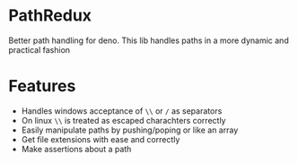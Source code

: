# PathRedux
Better path handling for deno. This lib handles paths in a more dynamic and practical fashion

# Features
* Handles windows acceptance of `\\` or `/` as separators
* On linux `\\` is treated as escaped charachters correctly
* Easily manipulate paths by pushing/poping or like an array
* Get file extensions with ease and correctly
* Make assertions about a path
